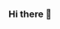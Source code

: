 ### Hi there 👋

<!--
**AhmedAlamin/AhmedAlamin** is a ✨ _special_ ✨ repository because its `README.md` (this file) appears on your GitHub profile.

![gif from nerdy.dev](https://www.canva.com/design/DAFMc04d95I/Ln9y1O8ZeOhuAZ5T_xelQg/watch?utm_content=DAFMc04d95I&utm_campaign=designshare&utm_medium=link&utm_source=publishsharelink?raw=true)

- 🔭 I’m currently working on ...
- 🌱 I’m currently learning ...
- 👯 I’m looking to collaborate on ...
- 🤔 I’m looking for help with ...
- 💬 Ask me about ...
- 📫 How to reach me: ...
- 😄 Pronouns: ...
- ⚡ Fun fact: ...
-->
